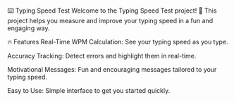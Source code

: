 
⌨️ Typing Speed Test
Welcome to the Typing Speed Test project! 🎉 This project helps you measure and improve your typing speed in a fun and engaging way.

🔥 Features
Real-Time WPM Calculation: See your typing speed as you type.

Accuracy Tracking: Detect errors and highlight them in real-time.

Motivational Messages: Fun and encouraging messages tailored to your typing speed.

Easy to Use: Simple interface to get you started quickly.
